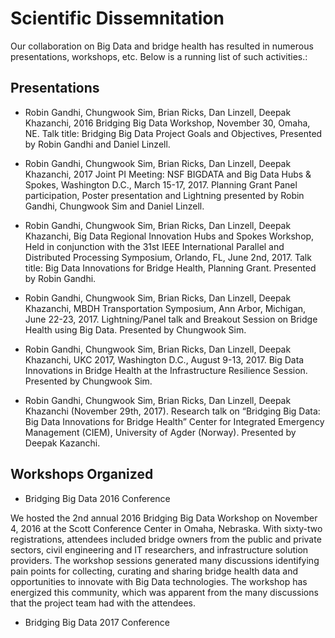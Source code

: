 # Scientific Dissemnitation

Our collaboration on Big Data and bridge health has resulted in numerous presentations, workshops, etc. Below is a running list of such activities.:

## Presentations

 - Robin Gandhi, Chungwook Sim, Brian Ricks, Dan Linzell, Deepak Khazanchi, 2016 Bridging Big Data Workshop, November 30, Omaha, NE.  Talk title: Bridging Big Data Project Goals and Objectives, Presented by Robin Gandhi and Daniel Linzell.
 
 - Robin Gandhi, Chungwook Sim, Brian Ricks, Dan Linzell, Deepak Khazanchi, 2017 Joint PI Meeting: NSF BIGDATA and Big Data Hubs & Spokes, Washington D.C., March 15-17, 2017. Planning Grant Panel participation, Poster presentation and Lightning presented by Robin Gandhi, Chungwook Sim and Daniel Linzell. 
 
 - Robin Gandhi, Chungwook Sim, Brian Ricks, Dan Linzell, Deepak Khazanchi, Big Data Regional Innovation Hubs and Spokes Workshop, Held in conjunction with the 31st IEEE International Parallel and Distributed Processing Symposium, Orlando, FL, June 2nd, 2017. Talk title: Big Data Innovations for Bridge Health, Planning Grant. Presented by Robin Gandhi.
 
 - Robin Gandhi, Chungwook Sim, Brian Ricks, Dan Linzell, Deepak Khazanchi, MBDH Transportation Symposium, Ann Arbor, Michigan, June 22-23, 2017. Lightning/Panel talk and Breakout Session on Bridge Health using Big Data. Presented by Chungwook Sim. 
 
 - Robin Gandhi, Chungwook Sim, Brian Ricks, Dan Linzell, Deepak Khazanchi, UKC 2017, Washington D.C., August 9-13, 2017. Big Data Innovations in Bridge Health at the Infrastructure Resilience Session. Presented by Chungwook Sim.

 - Robin Gandhi, Chungwook Sim, Brian Ricks, Dan Linzell, Deepak Khazanchi (November 29th, 2017). Research talk on “Bridging Big Data: Big Data Innovations for Bridge Health” Center for Integrated Emergency Management (CIEM), University of Agder (Norway). Presented by Deepak Kazanchi.
 
 ## Workshops Organized
 
  - Bridging Big Data 2016 Conference
   
   We hosted the 2nd annual 2016 Bridging Big Data Workshop on November 4, 2016 at the Scott Conference Center in Omaha, Nebraska. With sixty-two registrations, attendees included bridge owners from the public and private sectors, civil engineering and IT researchers, and infrastructure solution providers. The workshop sessions generated many discussions identifying pain points for collecting, curating and sharing bridge health data and opportunities to innovate with Big Data technologies.  The workshop has energized this community, which was apparent from the many discussions that the project team had with the attendees.
  
  - Bridging Big Data 2017 Conference
